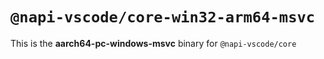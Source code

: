 # `@napi-vscode/core-win32-arm64-msvc`

This is the **aarch64-pc-windows-msvc** binary for `@napi-vscode/core`
